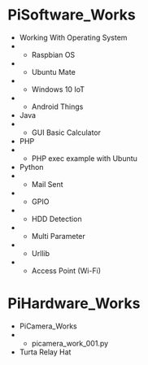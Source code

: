 # PiSoftware_Works
- Working With Operating System
- - Raspbian OS
- - Ubuntu Mate
- - Windows 10 IoT
- - Android Things
- Java
- - GUI Basic Calculator
- PHP
- - PHP exec example with Ubuntu
- Python
- - Mail Sent
- - GPIO
- - HDD Detection
- - Multi Parameter
- - Urllib
- - Access Point (Wi-Fi)
# PiHardware_Works
- PiCamera_Works
- - picamera_work_001.py
- Turta Relay Hat
